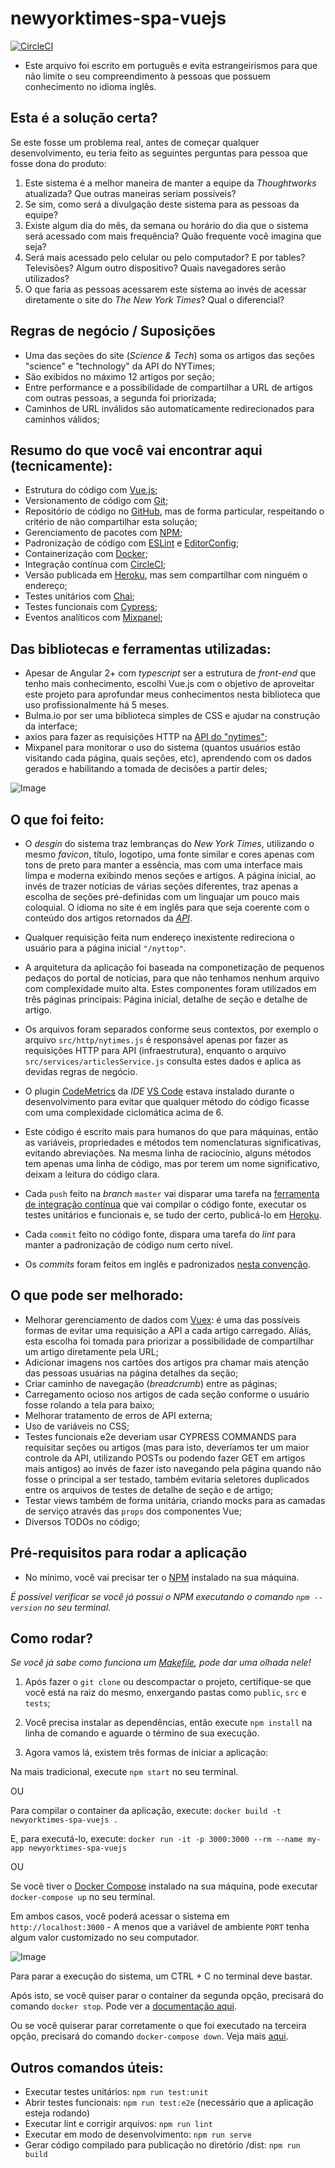 # newyorktimes-spa-vuejs

[![CircleCI](https://circleci.com/gh/lucastagliani/newyorktimes-spa-vuejs.svg?style=svg)](https://circleci.com/gh/lucastagliani/newyorktimes-spa-vuejs)

* Este arquivo foi escrito em português e evita estrangeirismos para que não limite o seu compreendimento à  pessoas que possuem conhecimento no idioma inglês.

## Esta é a solução certa?

Se este fosse um problema real, antes de começar qualquer desenvolvimento, eu teria feito as seguintes perguntas para pessoa que fosse dona do produto:

1. Este sistema é a melhor maneira de manter a equipe da _Thoughtworks_ atualizada? Que outras maneiras seriam possíveis?
2. Se sim, como será a divulgação deste sistema para as pessoas da equipe?
3. Existe algum dia do mês, da semana ou horário do dia que o sistema será acessado com mais frequência? Quão frequente você imagina que seja?
4. Será mais acessado pelo celular ou pelo computador? E por tables? Televisões? Algum outro dispositivo? Quais navegadores serão utilizados?
5. O que faria as pessoas acessarem este sistema ao invés de acessar diretamente o site do _The New York Times_? Qual o diferencial?

## Regras de negócio / Suposições

* Uma das seções do site (_Science & Tech_) soma os artigos das seções "science" e "technology" da API do NYTimes;
* São exibidos no máximo 12 artigos por seção;
* Entre performance e a possibilidade de compartilhar a URL de artigos com outras pessoas, a segunda foi priorizada;
* Caminhos de URL inválidos são automaticamente redirecionados para caminhos válidos;

## Resumo do que você vai encontrar aqui (tecnicamente):

* Estrutura do código com [Vue.js](https://vuejs.org/);
* Versionamento de código com [Git](https://git-scm.com/);
* Repositório de código no [GitHub](https://github.com/lucastagliani/notes-webapi-nodejs), mas de forma particular, respeitando o critério de não compartilhar esta solução;
* Gerenciamento de pacotes com [NPM](https://www.npmjs.com/);
* Padronização de código com [ESLint](https://eslint.org/) e [EditorConfig](https://editorconfig.org/);
* Containerização com [Docker](https://www.docker.com/);
* Integração contínua com [CircleCI](https://circleci.com/);
* Versão publicada em [Heroku](https://www.heroku.com/), mas sem compartilhar com ninguém o endereço;
* Testes unitários com [Chai](https://www.chaijs.com/);
* Testes funcionais com [Cypress](https://www.cypress.io/);
* Eventos analíticos com [Mixpanel](https://mixpanel.com/);

## Das bibliotecas e ferramentas utilizadas:

* Apesar de Angular 2+ com _typescript_ ser a estrutura de _front-end_ que tenho mais conhecimento, escolhi Vue.js com o objetivo de aproveitar este projeto para aprofundar meus conhecimentos nesta biblioteca que uso profissionalmente há 5 meses.
* Bulma.io por ser uma biblioteca simples de CSS e ajudar na construção da interface;
* axios para fazer as requisições HTTP na [API do "nytimes"](https://developer.nytimes.com/);
* Mixpanel para monitorar o uso do sistema (quantos usuários estão visitando cada página, quais seções, etc), aprendendo com os dados gerados e habilitando a tomada de decisões a partir deles;

![Image](extra-content/mixpanel-conversion-funil.png "Mixpanel")

## O que foi feito:

* O _desgin_ do sistema traz lembranças do _New York Times_, utilizando o mesmo _favicon_, título, logotipo, uma fonte similar e cores apenas com tons de preto para manter a essência, mas com uma interface mais limpa e moderna exibindo menos seções e artigos. A página inicial, ao invés de trazer notícias de várias seções diferentes, traz apenas a escolha de seções pré-definidas com um linguajar um pouco mais coloquial. O idioma no site é em inglês para que seja coerente com o conteúdo dos artigos retornados da _[API](http://developer.nytimes.com/)_.

* Qualquer requisição feita num endereço inexistente redireciona o usuário para a página inicial `"/nyttop"`.

* A arquitetura da aplicação foi baseada na componetização de pequenos pedaços do portal de notícias, para que não tenhamos nenhum arquivo com complexidade muito alta. Estes componentes foram utilizados em três páginas principais: Página inicial, detalhe de seção e detalhe de artigo.

* Os arquivos foram separados conforme seus contextos, por exemplo o arquivo `src/http/nytimes.js` é responsável apenas por fazer as requisições HTTP para API (infraestrutura), enquanto o arquivo `src/services/articlesService.js` consulta estes dados e aplica as devidas regras de negócio.

* O plugin [CodeMetrics](https://marketplace.visualstudio.com/items?itemName=kisstkondoros.vscode-codemetrics) da _IDE_ [VS Code](https://code.visualstudio.com/) estava instalado durante o desenvolvimento para evitar que qualquer método do código ficasse com uma complexidade ciclomática acima de 6.

* Este código é escrito mais para humanos do que para máquinas, então as variáveis, propriedades e métodos tem nomenclaturas significativas, evitando abreviações. Na mesma linha de raciocínio, alguns métodos tem apenas uma linha de código, mas por terem um nome significativo, deixam a leitura do código clara.

* Cada `push` feito na _branch_ `master` vai disparar uma tarefa na [ferramenta de integração contínua](https://circleci.com/gh/lucastagliani/newyorktimes-spa-vuejs) que vai compilar o código fonte, executar os testes unitários e funcionais e, se tudo der certo, publicá-lo em [Heroku](https://newyorktimes-spa-vuejs.herokuapp.com/).

* Cada `commit` feito no código fonte, dispara uma tarefa do _lint_ para manter a padronização de código num certo nível.

* Os _commits_ foram feitos em inglês e padronizados [nesta convenção](https://gist.github.com/joshbuchea/6f47e86d2510bce28f8e7f42ae84c716).

## O que pode ser melhorado:

* Melhorar gerenciamento de dados com [Vuex](https://vuex.vuejs.org/ptbr/guide/state.html): é uma das possíveis formas de evitar uma requisição a API a cada artigo carregado. Aliás, esta escolha foi tomada para priorizar a possibilidade de compartilhar um artigo diretamente pela URL;
* Adicionar imagens nos cartões dos artigos pra chamar mais atenção das pessoas usuárias na página detalhes da seção;
* Criar caminho de navegação (_breadcrumb_) entre as páginas;
* Carregamento ocioso nos artigos de cada seção conforme o usuário fosse rolando a tela para baixo;
* Melhorar tratamento de erros de API externa;
* Uso de variáveis no CSS;
* Testes funcionais e2e deveriam usar CYPRESS COMMANDS para requisitar seções ou artigos (mas para isto, deveríamos ter um maior controle da API, utilizando POSTs ou podendo fazer GET em artigos mais antigos) ao invés de fazer isto navegando pela página quando não fosse o principal a ser testado, também evitaria seletores duplicados entre os arquivos de testes de detalhe de seção e de artigo;
* Testar views também de forma unitária, criando mocks para as camadas de serviço através das `props` dos componentes Vue;
* Diversos TODOs no código;

## Pré-requisitos para rodar a aplicação

* No mínimo, você vai precisar ter o [NPM](https://www.npmjs.com/) instalado na sua máquina.

_É possível verificar se você já possui o NPM executando o comando `npm --version` no seu terminal._

## Como rodar?

_Se você já sabe como funciona um [Makefile](Makefile), pode dar uma olhada nele!_

1. Após fazer o `git clone` ou descompactar o projeto, certifique-se que você está na raiz do mesmo, enxergando pastas como `public`, `src` e `tests`;

2. Você precisa instalar as dependências, então  execute `npm install` na linha de comando e aguarde o término de sua execução.

3. Agora vamos lá, existem três formas de iniciar a aplicação:

  Na mais tradicional, execute `npm start` no seu terminal.

  OU

  Para compilar o container da aplicação, execute: `docker build -t newyorktimes-spa-vuejs .`

  E, para executá-lo, execute: `docker run -it -p 3000:3000 --rm --name my-app newyorktimes-spa-vuejs`

  OU

  Se você tiver o [Docker Compose](https://docs.docker.com/compose/) instalado na sua máquina, pode executar `docker-compose up` no seu terminal.

Em ambos casos, você poderá acessar o sistema em `http://localhost:3000` - A menos que a variável de ambiente `PORT` tenha algum valor customizado no seu computador.

![Image](extra-content/how-to-run-it.png "How to run it")

Para parar a execução do sistema, um CTRL + C no terminal deve bastar.

Após isto, se você quiser parar o container da segunda opção, precisará do comando `docker stop`. Pode ver a [documentação aqui](https://docs.docker.com/engine/reference/commandline/stop/).

Ou se você quiserar parar corretamente o que foi executado na terceira opção, precisará do comando `docker-compose down`. Veja mais [aqui](https://docs.docker.com/compose/reference/down/).

## Outros comandos úteis:

* Executar testes unitários: `npm run test:unit`
* Abrir testes funcionais: `npm run test:e2e` (necessário que a aplicação esteja rodando)
* Executar lint e corrigir arquivos: `npm run lint`
* Executar em modo de desenvolvimento: `npm run serve`
* Gerar código compilado para publicação no diretório /dist: `npm run build`
